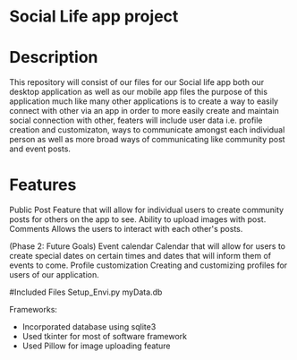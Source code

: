 # Social Life app project
# Description
This repository will consist of our files for our Social life app both our desktop application as well as our mobile app files the purpose of this application much like many other applications is to create a way to easily connect with other via an app in order to more easily create and maintain social connection with other, featers will include user data i.e. profile creation and customizaton, ways to communicate amongst each individual person as well as more broad ways of communicating like community post and event posts.
# Features
Public Post
  Feature that will allow for individual users to create community posts for others on the app to see.
  Ability to upload images with post.
Comments
  Allows the users to interact with each other's posts.

(Phase 2: Future Goals)
Event calendar
  Calendar that will allow for users to create special dates on certain times and dates that will inform them of events to come.
Profile customization
  Creating and customizing profiles for users of our application.

#Included Files
  Setup_Envi.py
  myData.db

Frameworks:
  - Incorporated database using sqlite3
  - Used tkinter for most of software framework
  - Used Pillow for image uploading feature
  
